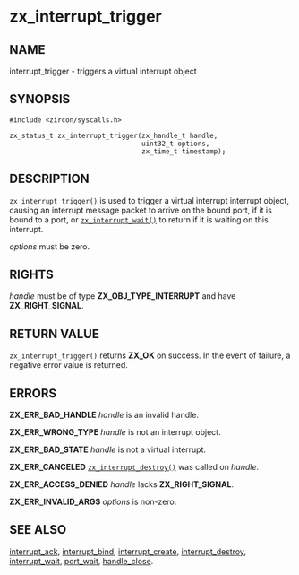 # zx_interrupt_trigger

## NAME

<!-- Updated by update-docs-from-abigen, do not edit. -->

interrupt_trigger - triggers a virtual interrupt object

## SYNOPSIS

<!-- Updated by update-docs-from-abigen, do not edit. -->

```
#include <zircon/syscalls.h>

zx_status_t zx_interrupt_trigger(zx_handle_t handle,
                                 uint32_t options,
                                 zx_time_t timestamp);
```

## DESCRIPTION

`zx_interrupt_trigger()` is used to trigger a virtual interrupt interrupt object,
causing an interrupt message packet to arrive on the bound port, if it is bound
to a port, or [`zx_interrupt_wait()`] to return if it is waiting on this interrupt.

*options* must be zero.

## RIGHTS

<!-- Updated by update-docs-from-abigen, do not edit. -->

*handle* must be of type **ZX_OBJ_TYPE_INTERRUPT** and have **ZX_RIGHT_SIGNAL**.

## RETURN VALUE

`zx_interrupt_trigger()` returns **ZX_OK** on success. In the event
of failure, a negative error value is returned.

## ERRORS

**ZX_ERR_BAD_HANDLE** *handle* is an invalid handle.

**ZX_ERR_WRONG_TYPE** *handle* is not an interrupt object.

**ZX_ERR_BAD_STATE** *handle* is not a virtual interrupt.

**ZX_ERR_CANCELED**  [`zx_interrupt_destroy()`] was called on *handle*.

**ZX_ERR_ACCESS_DENIED** *handle* lacks **ZX_RIGHT_SIGNAL**.

**ZX_ERR_INVALID_ARGS** *options* is non-zero.

## SEE ALSO

[interrupt_ack](interrupt_ack.md),
[interrupt_bind](interrupt_bind.md),
[interrupt_create](interrupt_create.md),
[interrupt_destroy](interrupt_destroy.md),
[interrupt_wait](interrupt_wait.md),
[port_wait](port_wait.md),
[handle_close](handle_close.md).

<!-- References updated by update-docs-from-abigen, do not edit. -->

[`zx_interrupt_destroy()`]: interrupt_destroy.md
[`zx_interrupt_wait()`]: interrupt_wait.md
